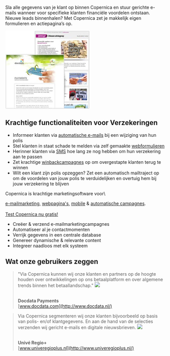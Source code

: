 Sla alle gegevens van je klant op binnen Copernica en stuur gerichte
e-mails wanneer voor specifieke klanten financiële voordelen ontstaan.
Nieuwe leads binnenhalen? Met Copernica zet je makkelijk eigen
formulieren en actiepagina’s op.

![](../images/finance-copernica.jpg)

Krachtige functionaliteiten voor Verzekeringen
----------------------------------------------

-   Informeer klanten via [automatische
    e-mails](http://www.copernica.com/nl/functies/e-mailings/automatiseer-je-campagnes)
    bij een wijziging van hun polis
-   Stel klanten in staat schade te melden via zelf gemaakte
    [webformulieren](http://www.copernica.com/nl/functies/webpaginas/verschillende-soorten-webformulieren)
-   Herinner klanten via
    [SMS](http://www.copernica.com/nl/functies/mobile/sms-bericht-verzenden)
    hoe lang ze nog hebben om hun verzekering aan te passen
-   Zet krachtige
    [winbackcampagnes](http://www.copernica.com/nl/over-ons/nieuws/event-driven-e-mailcampagnes-gebruik-jij-ze-al)
    op om overgestapte klanten terug te winnen
-   Wilt een klant zijn polis opzeggen? Zet een automatisch mailtraject
    op om de voordelen van jouw polis te verduidelijken en overtuig hem
    bij jouw verzekering te blijven

Copernica is krachtige marketingsoftware voor\

[e-mailmarketing](http://www.copernica.com/nl/functies/e-mailings "e-mailmarketing"),
[webpagina's](http://www.copernica.com/nl/functies/webpaginas "webpagina's"),
[mobile](http://www.copernica.com/nl/functies/mobile "mobile") &
[automatische
campagnes](http://www.copernica.com/nl/functies/e-mailings/automatiseer-je-campagnes "automatische campagnes").\
\
[Test Copernica nu
gratis!](http://www.copernica.com/nl/copernica-30-dagen-proberen "Test Copernica nu gratis!")

-   Creëer & verzend e-mailmarketingcampagnes
-   Automatiseer al je contactmomenten
-   Verrijk gegevens in een centrale database
-   Genereer dynamische & relevante content
-   Integreer naadloos met elk systeem

Wat onze gebruikers zeggen
--------------------------

> "Via Copernica kunnen wij onze klanten en partners op de hoogte houden
> over ontwikkelingen op ons betaalplatform en over algemene trends
> binnen het betaallandschap." ![](testimonials/docdata.png)
>
> \
> **Docdata Payments**\
> [www.docdata.com](http://www.docdata.nl/)

> Via Copernica segmenteren wij onze klanten bijvoorbeeld op basis van
> polis- en/of klantgegevens. En aan de hand van de selecties verzenden
> wij gericht e-mails en digitale nieuwsbrieven.
> ![](testimonials/unive.png)
>
> \
> **Univé Regio+**\
> [www.univeregioplus.nl](http://www.univeregioplus.nl/)
